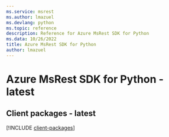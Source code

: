 ```yaml
---
ms.service: msrest
ms.author: lmazuel
ms.devlang: python
ms.topic: reference
description: Reference for Azure MsRest SDK for Python
ms.data: 10/26/2022
title: Azure MsRest SDK for Python
author: lmazuel
---
```

# Azure MsRest SDK for Python - latest

## Client packages - latest
[!INCLUDE [client-packages](msrest-client-index.md)]